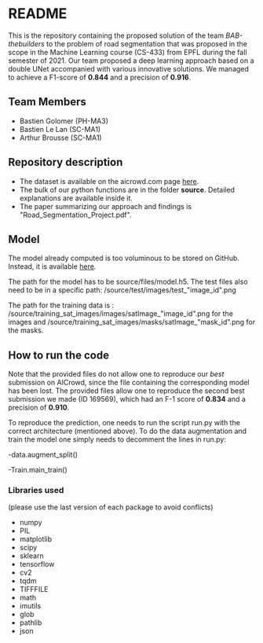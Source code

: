 # README
This is the repository containing the proposed solution of the team _BAB-thebuilders_ to the problem of road segmentation that was proposed in the scope in the Machine Learning course (CS-433) from EPFL during the fall semester of 2021. Our team proposed a deep learning approach based on a double UNet accompanied with various innovative solutions. We managed to achieve a F1-score of __0.844__ and a precision of __0.916__.

## Team Members
- Bastien Golomer (PH-MA3)
- Bastien Le Lan (SC-MA1)
- Arthur Brousse (SC-MA1)

## Repository description
- The dataset is available on the aicrowd.com page [here](https://www.aicrowd.com/challenges/epfl-ml-road-segmentation/dataset_files).
- The bulk of our python functions are in the folder **source**. Detailed explanations are available inside it.
- The paper summarizing our approach and findings is "Road_Segmentation_Project.pdf".

## Model
The model already computed is too voluminous to be stored on GitHub. Instead, it is available [here](https://drive.google.com/drive/folders/1VrlhBvzDyHwNom-jpgtSr4l86XyrQc1W?usp=sharing). 

The path for the model has to be source/files/model.h5. The test files also need to be in a specific path: /source/test/images/test_"image_id".png

The path for the training data is : /source/training_sat_images/images/satImage_"image_id".png for the images and /source/training_sat_images/masks/satImage_"mask_id".png for the masks.

## How to run the code 
Note that the provided files do not allow one to reproduce our _best_ submission on AICrowd, since the file containing the corresponding model has been lost. The provided files allow one to reproduce the second best submission we made (ID 169569), which had an F-1 score of __0.834__ and a precision of __0.910__.

To reproduce the prediction, one needs to run the script run.py with the correct architecture (mentioned above). To do the data augmentation and train the model one simply needs to decomment the lines in run.py: 

-data.augment_split()

-Train.main_train()

### Libraries used
 (please use the last version of each package to avoid conflicts)
- numpy 
- PIL
- matplotlib
- scipy
- sklearn
- tensorflow 
- cv2
- tqdm
- TIFFFILE
- math
- imutils
- glob
- pathlib
- json
